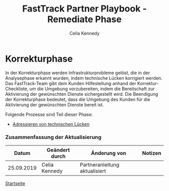 ﻿---  
# required metadata  
title: FastTrack Partner Playbook - Remediate Phase  
description: FastTrack Partner Playbook - Remediate Phase Overview  
author: Celia Kennedy
ms.author: v-cekenn
manager: pagrim
ms.date: 9/25/2019
ms.topic: partner-playbook
ms.prod: non-product-specific  
ms.custom: partner-playbook
ft.audience: partner
ft.owner: pagrim
---  

# Korrekturphase

In der Korrekturphase werden Infrastrukturprobleme gelöst, die in der Analysephase erkannt wurden, indem technische Lücken korrigiert werden. Das FastTrack-Team gibt dem Kunden Hilfestellung anhand der Korrektur-Checkliste, um die Umgebung vorzubereiten, indem die Bereitschaft zur Aktivierung der gewünschten Dienste sichergestellt wird. Die Beendigung der Korrekturphase bedeutet, dass die Umgebung des Kunden für die Aktivierung der gewünschten Dienste bereit ist.

Folgende Prozesse sind Teil dieser Phase:
-  [Adressieren von technischen Lücken](remediate-address-technical-gaps-partner-de.md)

### Zusammenfassung der Aktualisierung

|Datum|Geändert durch|Änderung von|Notizen|
|---------|---------------|----------------------------|-------------|
|25.09.2019| Celia Kennedy| Partneranleitung aktualisiert| |

[Startseite](http://partner-docs.microsoft.com)
